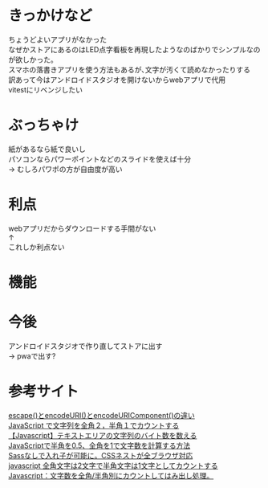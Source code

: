 # きっかけなど
ちょうどよいアプリがなかった  
なぜかストアにあるのはLED点字看板を再現したようなのばかりでシンプルなのが欲しかった｡  
スマホの落書きアプリを使う方法もあるが､文字が汚くて読めなかったりする  
訳あって今はアンドロイドスタジオを開けないからwebアプリで代用  
vitestにリベンジしたい  

# ぶっちゃけ
紙があるなら紙で良いし  
パソコンならパワーポイントなどのスライドを使えば十分  
-> むしろパワポの方が自由度が高い  

# 利点
webアプリだからダウンロードする手間がない  
↑  
これしか利点ない  

# 機能

# 今後
アンドロイドスタジオで作り直してストアに出す  
-> pwaで出す?

# 参考サイト
[escape()とencodeURI()とencodeURIComponent()の違い](http://site.m-bsys.com/code/javascripr-encodeuri)  
[JavaScript で文字列を全角２，半角１でカウントする](https://mistymagich.wordpress.com/2022/02/18/javascript-%E3%81%A7%E6%96%87%E5%AD%97%E5%88%97%E3%82%92%E5%85%A8%E8%A7%92%EF%BC%92%EF%BC%8C%E5%8D%8A%E8%A7%92%EF%BC%91%E3%81%A7%E3%82%AB%E3%82%A6%E3%83%B3%E3%83%88%E3%81%99%E3%82%8B/)  
[【Javascript】テキストエリアの文字列のバイト数を数える](https://www.softel.co.jp/blogs/tech/archives/3318)  
[JavaScriptで半角を0.5、全角を1で文字数を計算する方法](https://zenn.dev/koojy/articles/javascript-2byte-length)  
[Sassなしで入れ子が可能に。CSSネストが全ブラウザ対応](https://zenn.dev/moneyforward/articles/css-nesting-without-sass)  
[javascript 全角文字は2文字で半角文字は1文字としてカウントする](https://mebee.info/2020/12/21/post-26346/)
[Javascript：文字数を全角/半角別にカウントしてはみ出し処理。](https://fuuno.net/web02/hankaku/hankaku.html)